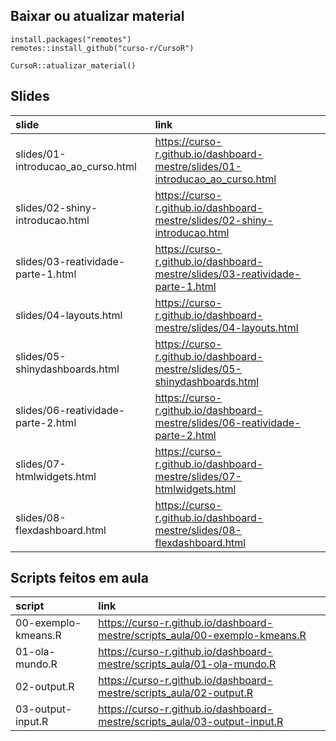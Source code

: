 
<!-- README.md is generated from README.Rmd. Please edit that file -->

## Baixar ou atualizar material

    install.packages("remotes")
    remotes::install_github("curso-r/CursoR")
    
    CursoR::atualizar_material()

## Slides

| slide                                | link                                                                            |
| :----------------------------------- | :------------------------------------------------------------------------------ |
| slides/01-introducao\_ao\_curso.html | <https://curso-r.github.io/dashboard-mestre/slides/01-introducao_ao_curso.html> |
| slides/02-shiny-introducao.html      | <https://curso-r.github.io/dashboard-mestre/slides/02-shiny-introducao.html>    |
| slides/03-reatividade-parte-1.html   | <https://curso-r.github.io/dashboard-mestre/slides/03-reatividade-parte-1.html> |
| slides/04-layouts.html               | <https://curso-r.github.io/dashboard-mestre/slides/04-layouts.html>             |
| slides/05-shinydashboards.html       | <https://curso-r.github.io/dashboard-mestre/slides/05-shinydashboards.html>     |
| slides/06-reatividade-parte-2.html   | <https://curso-r.github.io/dashboard-mestre/slides/06-reatividade-parte-2.html> |
| slides/07-htmlwidgets.html           | <https://curso-r.github.io/dashboard-mestre/slides/07-htmlwidgets.html>         |
| slides/08-flexdashboard.html         | <https://curso-r.github.io/dashboard-mestre/slides/08-flexdashboard.html>       |

## Scripts feitos em aula

| script              | link                                                                          |
| :------------------ | :---------------------------------------------------------------------------- |
| 00-exemplo-kmeans.R | <https://curso-r.github.io/dashboard-mestre/scripts_aula/00-exemplo-kmeans.R> |
| 01-ola-mundo.R      | <https://curso-r.github.io/dashboard-mestre/scripts_aula/01-ola-mundo.R>      |
| 02-output.R         | <https://curso-r.github.io/dashboard-mestre/scripts_aula/02-output.R>         |
| 03-output-input.R   | <https://curso-r.github.io/dashboard-mestre/scripts_aula/03-output-input.R>   |
